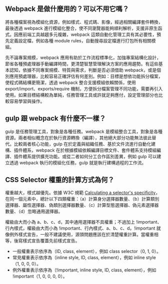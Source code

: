 ## Webpack 是做什麼用的？可以不用它嗎？
將各種檔案視為模組化資源，例如樣式、程式碼、影像，經過相關編譯套件轉換，最後透過 webpack 進行模組化整合，使不同瀏覽器能夠順利解析，支援非原生函式。因應前端工具越趨多元複雜，webpack 這類自動化管理工具有其必要性，預先定義設定檔，例如各種 module rules，自動搜尋設定檔進行打包所有相關模組。

先不論專案規模，webpack 應用有助於工作流程標準化，加強專案結構化設計，節省各種預處理器手動編譯時間，更清楚智慧管理解決方案的應用趨勢。有這些基本認知，依據不同專案規模、特質與需求，判斷是否必須借助 webpack，或是個別應用預處理器，比較容易正確評估有何差別。例如：目標是想依功能拆分檔案，使程式碼結構更簡潔，透過 webpack 整合支援模組依賴關係，使用 export/import、exports/require 機制，方便拆分檔案管理不同功能，需要再引入使用。如果目標結構較為單純，任務管理工具或許就足夠應付，設定管理部分也比較容易學習與操作。


## gulp 跟 webpack 有什麼不一樣？
gulp 是任務管理工具，對象是各種任務。webpack 是模組整合工具，對象是各種資源。兩者相似概念在於執行資源轉換（編譯），其他絕大部分功能無法彼此替代。比較兩者核心功能，gulp 在於定義與組織任務、基於文件流進行自動化建構、插件體系，webpack 在於根據模組依賴編譯目標文件、套件體系支持模組編譯、插件體系提供擴充功能。或從二者如何分工合作區別差異，例如 gulp 可以建立透過 webpack 執行的模組化任務，gulp 就是執行建構過程的工作流。


## CSS Selector 權重的計算方式為何？
權重越大，樣式越優先。依據 W3C 規範 [Calculating a selector's specificity](https://www.w3.org/TR/2018/REC-selectors-3-20181106/#specificity)，在同一個元素中，總計以下四類權重：（a）計算身分選擇器數量、（b）計算類別選擇器、屬性選擇器、偽類別選擇器數量、（c）計算型態選擇器、偽元素選擇器數量、（d）忽略通用選擇器。

權級由大而小為 a、b、c、d，其中通用選擇器不具權重；不過加上 !important、行內樣式，權級由大而小為 !important、行內樣式、a、b、c、d。!important 就像例外樣式宣告，一般不建議使用，源頭問題應該在於清楚權重計算。當權重相等，後寫樣式宣告覆蓋先前樣式宣告。

- 一般權重表示依序為（ID, class, element），例如 class selector（0, 1, 0）。
- 常見權重表示依序為（inline style, ID, class, element），例如 inline style（1, 0, 0, 0）。
- 例外權重表示依序為（!important, inline style, ID, class, element），例如 !important（1, 0, 0, 0, 0）。

